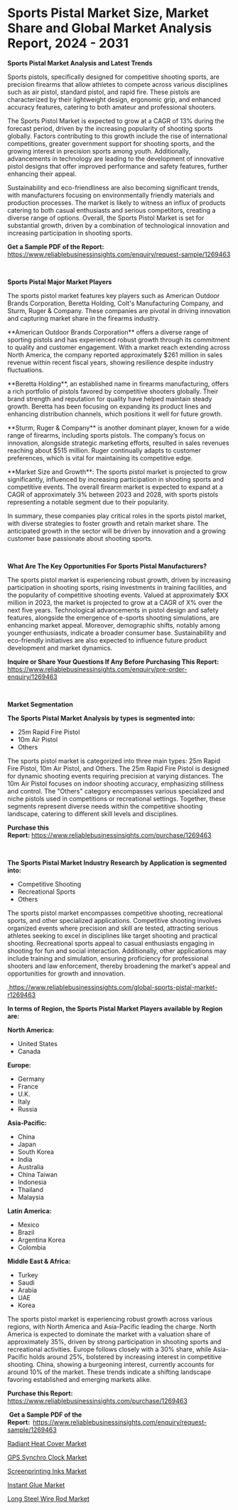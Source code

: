 <p><h1>Sports Pistal Market Size, Market Share and Global Market Analysis Report, 2024 - 2031</h1></p><p><strong>Sports Pistal Market Analysis and Latest Trends</strong></p>
<p><p>Sports pistols, specifically designed for competitive shooting sports, are precision firearms that allow athletes to compete across various disciplines such as air pistol, standard pistol, and rapid fire. These pistols are characterized by their lightweight design, ergonomic grip, and enhanced accuracy features, catering to both amateur and professional shooters.</p><p>The Sports Pistol Market is expected to grow at a CAGR of 13% during the forecast period, driven by the increasing popularity of shooting sports globally. Factors contributing to this growth include the rise of international competitions, greater government support for shooting sports, and the growing interest in precision sports among youth. Additionally, advancements in technology are leading to the development of innovative pistol designs that offer improved performance and safety features, further enhancing their appeal.</p><p>Sustainability and eco-friendliness are also becoming significant trends, with manufacturers focusing on environmentally friendly materials and production processes. The market is likely to witness an influx of products catering to both casual enthusiasts and serious competitors, creating a diverse range of options. Overall, the Sports Pistol Market is set for substantial growth, driven by a combination of technological innovation and increasing participation in shooting sports.</p></p>
<p><strong>Get a Sample PDF of the Report:&nbsp;</strong> <a href="https://www.reliablebusinessinsights.com/enquiry/request-sample/1269463?utm_campaign=63&utm_medium=2&utm_source=Github&utm_content=ia&utm_term=11122024&utm_id=sports-pistal">https://www.reliablebusinessinsights.com/enquiry/request-sample/1269463</a></p>
<p>&nbsp;</p>
<p><strong>Sports Pistal Major Market Players</strong></p>
<p><p>The sports pistol market features key players such as American Outdoor Brands Corporation, Beretta Holding, Colt's Manufacturing Company, and Sturm, Ruger & Company. These companies are pivotal in driving innovation and capturing market share in the firearms industry.</p><p>**American Outdoor Brands Corporation** offers a diverse range of sporting pistols and has experienced robust growth through its commitment to quality and customer engagement. With a market reach extending across North America, the company reported approximately $261 million in sales revenue within recent fiscal years, showing resilience despite industry fluctuations.</p><p>**Beretta Holding**, an established name in firearms manufacturing, offers a rich portfolio of pistols favored by competitive shooters globally. Their brand strength and reputation for quality have helped maintain steady growth. Beretta has been focusing on expanding its product lines and enhancing distribution channels, which positions it well for future growth.</p><p>**Sturm, Ruger & Company** is another dominant player, known for a wide range of firearms, including sports pistols. The company’s focus on innovation, alongside strategic marketing efforts, resulted in sales revenues reaching about $515 million. Ruger continually adapts to customer preferences, which is vital for maintaining its competitive edge.</p><p>**Market Size and Growth**: The sports pistol market is projected to grow significantly, influenced by increasing participation in shooting sports and competitive events. The overall firearm market is expected to expand at a CAGR of approximately 3% between 2023 and 2028, with sports pistols representing a notable segment due to their popularity.</p><p>In summary, these companies play critical roles in the sports pistol market, with diverse strategies to foster growth and retain market share. The anticipated growth in the sector will be driven by innovation and a growing customer base passionate about shooting sports.</p></p>
<p>&nbsp;</p>
<p><strong>What Are The Key Opportunities For Sports Pistal Manufacturers?</strong></p>
<p><p>The sports pistol market is experiencing robust growth, driven by increasing participation in shooting sports, rising investments in training facilities, and the popularity of competitive shooting events. Valued at approximately $XX million in 2023, the market is projected to grow at a CAGR of X% over the next five years. Technological advancements in pistol design and safety features, alongside the emergence of e-sports shooting simulations, are enhancing market appeal. Moreover, demographic shifts, notably among younger enthusiasts, indicate a broader consumer base. Sustainability and eco-friendly initiatives are also expected to influence future product development and market dynamics.</p></p>
<p><strong>Inquire or Share Your Questions If Any Before Purchasing This Report:</strong> <a href="https://www.reliablebusinessinsights.com/enquiry/pre-order-enquiry/1269463?utm_campaign=63&utm_medium=2&utm_source=Github&utm_content=ia&utm_term=11122024&utm_id=sports-pistal">https://www.reliablebusinessinsights.com/enquiry/pre-order-enquiry/1269463</a></p>
<p>&nbsp;</p>
<p><strong>Market Segmentation</strong></p>
<p><strong>The Sports Pistal Market Analysis by types is segmented into:</strong></p>
<p><ul><li>25m Rapid Fire Pistol</li><li>10m Air Pistol</li><li>Others</li></ul></p>
<p><p>The sports pistol market is categorized into three main types: 25m Rapid Fire Pistol, 10m Air Pistol, and Others. The 25m Rapid Fire Pistol is designed for dynamic shooting events requiring precision at varying distances. The 10m Air Pistol focuses on indoor shooting accuracy, emphasizing stillness and control. The "Others" category encompasses various specialized and niche pistols used in competitions or recreational settings. Together, these segments represent diverse needs within the competitive shooting landscape, catering to different skill levels and disciplines.</p></p>
<p><strong>Purchase this Report:&nbsp;</strong><a href="https://www.reliablebusinessinsights.com/purchase/1269463?utm_campaign=63&utm_medium=2&utm_source=Github&utm_content=ia&utm_term=11122024&utm_id=sports-pistal">https://www.reliablebusinessinsights.com/purchase/1269463</a></p>
<p>&nbsp;</p>
<p><strong>The Sports Pistal Market Industry Research by Application is segmented into:</strong></p>
<p><ul><li>Competitive Shooting</li><li>Recreational Sports</li><li>Others</li></ul></p>
<p><p>The sports pistol market encompasses competitive shooting, recreational sports, and other specialized applications. Competitive shooting involves organized events where precision and skill are tested, attracting serious athletes seeking to excel in disciplines like target shooting and practical shooting. Recreational sports appeal to casual enthusiasts engaging in shooting for fun and social interaction. Additionally, other applications may include training and simulation, ensuring proficiency for professional shooters and law enforcement, thereby broadening the market's appeal and opportunities for growth and innovation.</p></p>
<p><a href="https://www.reliablebusinessinsights.com/global-sports-pistal-market-r1269463?utm_campaign=63&utm_medium=2&utm_source=Github&utm_content=ia&utm_term=11122024&utm_id=sports-pistal">&nbsp;https://www.reliablebusinessinsights.com/global-sports-pistal-market-r1269463</a></p>
<p><strong>In terms of Region, the Sports Pistal Market Players available by Region are:</strong></p>
<p>
    <p> <strong> North America: </strong>
        <ul>
            <li>United States</li>
            <li>Canada</li>
        </ul>
        </p> 
    <p> <strong> Europe: </strong>
        <ul>
            <li>Germany</li>
            <li>France</li>
            <li>U.K.</li>
            <li>Italy</li>
            <li>Russia</li>
        </ul>
        </p> 
    <p> <strong> Asia-Pacific: </strong>
        <ul>
            <li>China</li>
            <li>Japan</li>
            <li>South Korea</li>
            <li>India</li>
            <li>Australia</li>
            <li>China Taiwan</li>
            <li>Indonesia</li>
            <li>Thailand</li>
            <li>Malaysia</li>
        </ul>
        </p> 
    <p> <strong> Latin America: </strong>
        <ul>
            <li>Mexico</li>
            <li>Brazil</li>
            <li>Argentina Korea</li>
            <li>Colombia</li>
        </ul>
        </p> 
    <p> <strong> Middle East & Africa: </strong>
        <ul>
            <li>Turkey</li>
            <li>Saudi</li>
            <li>Arabia</li>
            <li>UAE</li>
            <li>Korea</li>
        </ul>
    </p>
    </p>
<p><p>The sports pistol market is experiencing robust growth across various regions, with North America and Asia-Pacific leading the charge. North America is expected to dominate the market with a valuation share of approximately 35%, driven by strong participation in shooting sports and recreational activities. Europe follows closely with a 30% share, while Asia-Pacific holds around 25%, bolstered by increasing interest in competitive shooting. China, showing a burgeoning interest, currently accounts for around 10% of the market. These trends indicate a shifting landscape favoring established and emerging markets alike.</p></p>
<p><strong>Purchase this Report: </strong><a href="https://www.reliablebusinessinsights.com/purchase/1269463?utm_campaign=63&utm_medium=2&utm_source=Github&utm_content=ia&utm_term=11122024&utm_id=sports-pistal">https://www.reliablebusinessinsights.com/purchase/1269463</a></p>
<p>&nbsp;<strong>Get a Sample PDF of the Report:&nbsp;&nbsp;</strong><a href="https://www.reliablebusinessinsights.com/enquiry/request-sample/1269463?utm_campaign=63&utm_medium=2&utm_source=Github&utm_content=ia&utm_term=11122024&utm_id=sports-pistal">https://www.reliablebusinessinsights.com/enquiry/request-sample/1269463</a></p>
<p><strong></strong></p>
<p><p><a href="https://www.linkedin.com/pulse/radiant-heat-cover-market-analysis-driving-business-advancement-xuyde?utm_campaign=63&utm_medium=2&utm_source=Github&utm_content=ia&utm_term=11122024&utm_id=sports-pistal">Radiant Heat Cover Market</a></p><p><a href="https://github.com/JubayerMia832/Market-Research-Report-List-1/blob/main/gps-synchro-clock-market.md?utm_campaign=63&utm_medium=2&utm_source=Github&utm_content=ia&utm_term=11122024&utm_id=sports-pistal">GPS Synchro Clock Market</a></p><p><a href="https://www.linkedin.com/pulse/c-hannibex-sqmmf?utm_campaign=63&utm_medium=2&utm_source=Github&utm_content=ia&utm_term=11122024&utm_id=sports-pistal">Screenprinting Inks Market</a></p><p><a href="https://www.linkedin.com/pulse/exploring-instant-glue-market-size-share-revenue-anticipated-gjv9f?utm_campaign=63&utm_medium=2&utm_source=Github&utm_content=ia&utm_term=11122024&utm_id=sports-pistal">Instant Glue Market</a></p><p><a href="https://github.com/millionkaryn68/Market-Research-Report-List-1/blob/main/long-steel-wire-rod-market.md?utm_campaign=63&utm_medium=2&utm_source=Github&utm_content=ia&utm_term=11122024&utm_id=sports-pistal">Long Steel Wire Rod Market</a></p></p>